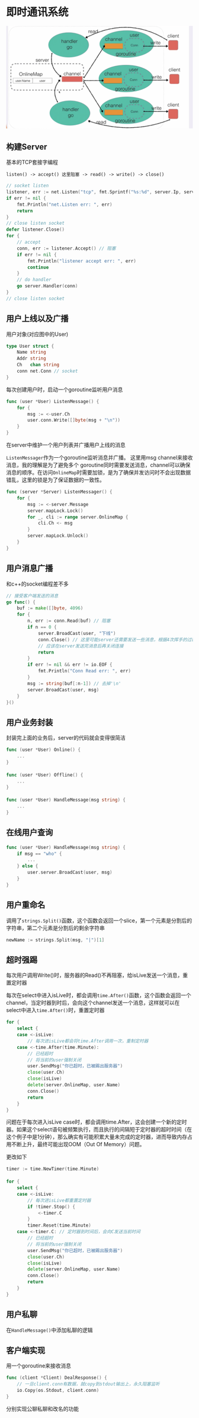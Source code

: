 # 即时通讯系统
![框架图](./img/框架图.png)

## 构建Server
基本的TCP套接字编程
```
listen() -> accept() 这里阻塞 -> read() -> write() -> close()
```

```go
// socket listen
listener, err := net.Listen("tcp", fmt.Sprintf("%s:%d", server.Ip, server.Port))
if err != nil {
    fmt.Println("net.Listen err: ", err)
    return
}
// close listen socket
defer listener.Close()
for {
    // accept
    conn, err := listener.Accept() // 阻塞
    if err != nil {
        fmt.Println("listener accept err: ", err)
        continue
    }
    // do handler
    go server.Handler(conn)
}
// close listen socket
```

## 用户上线以及广播
用户对象(对应图中的User)
```go
type User struct {
	Name string
	Addr string
	Ch   chan string
	conn net.Conn // socket
}
```
每次创建用户时，启动一个goroutine监听用户消息
```go
func (user *User) ListenMessage() {
	for {
		msg := <-user.Ch
		user.conn.Write([]byte(msg + "\n"))
	}
}
```
在server中维护一个用户列表并广播用户上线的消息

`ListenMessager`作为一个goroutine监听消息并广播。
这里用msg channel来接收消息，我的理解是为了避免多个
goroutine同时需要发送消息，channel可以确保消息的顺序。在访问`OnlineMap`时需要加锁，是为了确保并发访问时不会出现数据错乱，这里的锁是为了保证数据的一致性。
```go
func (server *Server) ListenMessager() {
	for {
		msg := <-server.Message
		server.mapLock.Lock()
		for _, cli := range server.OnlineMap {
			cli.Ch <- msg
		}
		server.mapLock.Unlock()
	}
}
```

## 用户消息广播
和c++的socket编程差不多
```go
// 接受客户端发送的消息
go func() {
    buf := make([]byte, 4096)
    for {
        n, err := conn.Read(buf) // 阻塞
        if n == 0 {
            server.BroadCast(user, "下线")
            conn.Close() // 这里可能server还需要发送一些消息，根据4次挥手的过程，这里可能会有问题
            // 应该在server发送完消息后再关闭连接
            return
        }
        if err != nil && err != io.EOF {
            fmt.Println("Conn Read err: ", err)
        }
        msg := string(buf[:n-1]) // 去掉'\n'
        server.BroadCast(user, msg)
    }
}()
```

## 用户业务封装
封装完上面的业务后，server的代码就会变得很简洁
```go
func (user *User) Online() {
	...
}

func (user *User) Offline() {
	...
}

func (user *User) HandleMessage(msg string) {
	...
}
```

## 在线用户查询
```go
func (user *User) HandleMessage(msg string) {
	if msg == "who" {
		...
	} else {
		user.server.BroadCast(user, msg)
	}
}
```

## 用户重命名
调用了`strings.Split()`函数，这个函数会返回一个slice，第一个元素是分割后的字符串，第二个元素是分割后的剩余字符串
```go
newName := strings.Split(msg, "|")[1]
```

## 超时强踢
每次用户调用Write()时，服务器的Read()不再阻塞，给isLive发送一个消息，重置定时器

每次在select中进入isLive时，都会调用`time.After()`函数，这个函数会返回一个channel，当定时器到时后，会向这个channel发送一个消息，这样就可以在select中进入`time.After()`时，重置定时器
```go
for {
    select {
    case <-isLive:
        // 每次进isLive都会将time.After调用一次，重制定时器
    case <-time.After(time.Minute):
        // 已经超时
        // 将当前的user强制关闭
        user.SendMsg("你已超时，已被踢出服务器")
        close(user.Ch)
        close(isLive)
        delete(server.OnlineMap, user.Name)
        conn.Close()
        return
    }
}
```
问题在于每次进入isLive case时，都会调用time.After，这会创建一个新的定时器。如果这个select语句被频繁执行，而且执行的间隔短于定时器的超时时间（在这个例子中是1分钟），那么确实有可能积累大量未完成的定时器，进而导致内存占用不断上升，最终可能出现OOM（Out Of Memory）问题。

更改如下
```go
timer := time.NewTimer(time.Minute)

for {
    select {
    case <-isLive:
        // 每次进isLive都重置定时器
        if !timer.Stop() {
            <-timer.C
        }
        timer.Reset(time.Minute)
    case <-timer.C: // 定时器到时间后，会向C发送当前时间
        // 已经超时
        // 将当前的user强制关闭
        user.SendMsg("你已超时，已被踢出服务器")
        close(user.Ch)
        close(isLive)
        delete(server.OnlineMap, user.Name)
        conn.Close()
        return
    }
}
```

## 用户私聊
在`HandleMessage()`中添加私聊的逻辑


## 客户端实现
用一个goroutine来接收消息
```go
func (client *Client) DealResponse() {
	// 一旦client.conn有数据，就copy到stdout输出上，永久阻塞监听
	io.Copy(os.Stdout, client.conn)
}
```
分别实现公聊私聊和改名的功能
